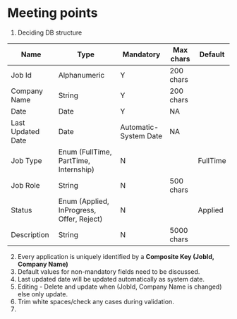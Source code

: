 # Meeting points

1. Deciding DB structure


| Name      | Type | Mandatory | Max chars | Default |
| ----------- | ----------- | ----------- | ----------- |----------- |
| Job Id      | Alphanumeric       | Y       | 200 chars       | |
| Company Name   | String        | Y        | 200 chars        | |
| Date   | Date        | Y       | NA       |  |
| Last Updated Date   | Date        | Automatic-System Date        | NA       | 
| Job Type   | Enum  (FullTime, PartTime, Internship)      | N        |        |FullTime |
| Job Role   | String        | N        | 500 chars        | |
| Status   | Enum (Applied, InProgress, Offer, Reject)       | N        |        | Applied|
| Description   | String      | N        | 5000 chars       | |

2. Every application is uniquely identified by a **Composite Key (JobId, Company Name)**
3. Default values for non-mandatory fields need to be discussed.
4. Last updated date will be updated automatically as system date.
5. Editing - Delete and update when (JobId, Company Name is changed) else only update.
6. Trim white spaces/check any cases during validation.
7. 
